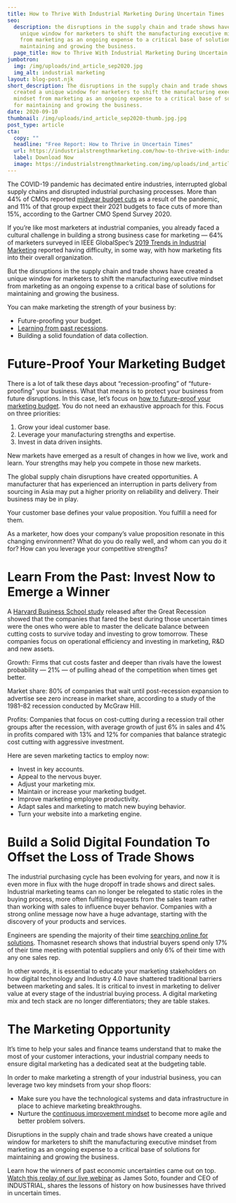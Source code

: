 ```yaml
---
title: How to Thrive With Industrial Marketing During Uncertain Times
seo:
  description: the disruptions in the supply chain and trade shows have created a
    unique window for marketers to shift the manufacturing executive mindset
    from marketing as an ongoing expense to a critical base of solutions for
    maintaining and growing the business.
  page_title: How to Thrive With Industrial Marketing During Uncertain Times
jumbotron:
  img: /img/uploads/ind_article_sep2020.jpg
  img_alt: industrial marketing
layout: blog-post.njk
short_description: The disruptions in the supply chain and trade shows have
  created a unique window for marketers to shift the manufacturing executive
  mindset from marketing as an ongoing expense to a critical base of solutions
  for maintaining and growing the business.
date: 2020-09-10
thumbnail: /img/uploads/ind_article_sep2020-thumb.jpg.jpg
post_type: article
cta:
  copy: ""
  headline: "Free Report: How to Thrive in Uncertain Times"
  url: https://industrialstrengthmarketing.com/how-to-thrive-with-industrial-marketing-during-uncertain-times/
  label: Download Now
  image: https://industrialstrengthmarketing.com/img/uploads/ind_article_sep2020-thumb.jpg.jpg
---
```

The COVID-19 pandemic has decimated entire industries, interrupted global supply chains and disrupted industrial purchasing processes. More than 44% of CMOs reported [midyear budget cuts](https://www.gartner.com/en/marketing/insights/articles/immediate-actions-for-cmos-amid-covid-19-related-budget-cuts) as a result of the pandemic, and 11% of that group expect their 2021 budgets to face cuts of more than 15%, according to the Gartner CMO Spend Survey 2020.

If you’re like most marketers at industrial companies, you already faced a cultural challenge in building a strong business case for marketing — 64% of marketers surveyed in IEEE GlobalSpec’s [2019 Trends in Industrial Marketing](https://www.globalspec.com/advertising/industrytrends) reported having difficulty, in some way, with how marketing fits into their overall organization.

But the disruptions in the supply chain and trade shows have created a unique window for marketers to shift the manufacturing executive mindset from marketing as an ongoing expense to a critical base of solutions for maintaining and growing the business.

You can make marketing the strength of your business by:

* Future-proofing your budget.
* [Learning from past recessions](https://www.youtube.com/watch?v=NDOTmmQDTuk).
* Building a solid foundation of data collection.

# Future-Proof Your Marketing Budget

There is a lot of talk these days about “recession-proofing” of “future-proofing” your business. What that means is to protect your business from future disruptions. In this case, let’s focus on [how to future-proof your marketing budget](/industrial-marketing-budget-guide/). You do not need an exhaustive approach for this. Focus on three priorities:

1. Grow your ideal customer base.
2. Leverage your manufacturing strengths and expertise.
3. Invest in data driven insights.

New markets have emerged as a result of changes in how we live, work and learn. Your strengths may help you compete in those new markets.

The global supply chain disruptions have created opportunities. A manufacturer that has experienced an interruption in parts delivery from sourcing in Asia may put a higher priority on reliability and delivery. Their business may be in play.

Your customer base defines your value proposition. You fulfill a need for them.

As a marketer, how does your company’s value proposition resonate in this changing environment? What do you do really well, and whom can you do it for? How can you leverage your competitive strengths?

# Learn From the Past: Invest Now to Emerge a Winner

A [Harvard Business School study](https://hbr.org/2010/03/roaring-out-of-recession) released after the Great Recession showed that the companies that fared the best during those uncertain times were the ones who were able to master the delicate balance between cutting costs to survive today and investing to grow tomorrow. These companies focus on operational efficiency and investing in marketing, R&D and new assets.

Growth: Firms that cut costs faster and deeper than rivals have the lowest probability — 21% — of pulling ahead of the competition when times get better.

Market share: 80% of companies that wait until post-recession expansion to advertise see zero increase in market share, according to a study of the 1981–82 recession conducted by McGraw Hill.

Profits: Companies that focus on cost-cutting during a recession trail other groups after the recession, with average growth of just 6% in sales and 4% in profits compared with 13% and 12% for companies that balance strategic cost cutting with aggressive investment.

Here are seven marketing tactics to employ now:

* Invest in key accounts.
* Appeal to the nervous buyer.
* Adjust your marketing mix.
* Maintain or increase your marketing budget.
* Improve marketing employee productivity.
* Adapt sales and marketing to match new buying behavior.
* Turn your website into a marketing engine.

# Build a Solid Digital Foundation To Offset the Loss of Trade Shows

The industrial purchasing cycle has been evolving for years, and now it is even more in flux with the huge dropoff in trade shows and direct sales. Industrial marketing teams can no longer be relegated to static roles in the buying process, more often fulfilling requests from the sales team rather than working with sales to influence buyer behavior. Companies with a strong online message now have a huge advantage, starting with the discovery of your products and services.

Engineers are spending the majority of their time [searching online for solutions](https://www.globalspec.com/advertising/trends-wp/SMFE_2020). Thomasnet research shows that industrial buyers spend only 17% of their time meeting with potential suppliers and only 6% of their time with any one sales rep.

In other words, it is essential to educate your marketing stakeholders on how digital technology and Industry 4.0 have shattered traditional barriers between marketing and sales. It is critical to invest in marketing to deliver value at every stage of the industrial buying process. A digital marketing mix and tech stack are no longer differentiators; they are table stakes.

# The Marketing Opportunity

It’s time to help your sales and finance teams understand that to make the most of your customer interactions, your industrial company needs to ensure digital marketing has a dedicated seat at the budgeting table.

In order to make marketing a strength of your industrial business, you can leverage two key mindsets from your shop floors:

* Make sure you have the technological systems and data infrastructure in place to achieve marketing breakthroughs.
* Nurture the [continuous improvement mindset](https://industrialstrengthmarketing.com/insights/articles/how-to-use-kaizen-to-improve-your-marketing-outcomes/) to become more agile and better problem solvers.

Disruptions in the supply chain and trade shows have created a unique window for marketers to shift the manufacturing executive mindset from marketing as an ongoing expense to a critical base of solutions for maintaining and growing the business.

Learn how the winners of past economic uncertainties came out on top. [Watch this replay of our live webinar](https://www.youtube.com/watch?v=NDOTmmQDTuk) as James Soto, founder and CEO of INDUSTRIAL, shares the lessons of history on how businesses have thrived in uncertain times.